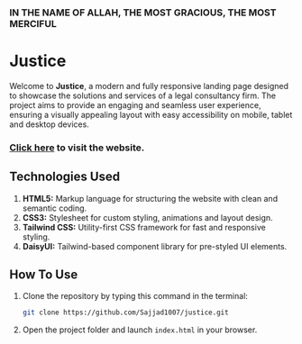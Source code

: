 ### IN THE NAME OF ALLAH, THE MOST GRACIOUS, THE MOST MERCIFUL

# Justice

Welcome to **Justice**, a modern and fully responsive landing page designed to showcase the solutions and services of a legal consultancy firm. The project aims to provide an engaging and seamless user experience, ensuring a visually appealing layout with easy accessibility on mobile, tablet and desktop devices.

### [Click here](https://justice-by-sajjadur-rahman.netlify.app/) to visit the website.

## Technologies Used

1. **HTML5:** Markup language for structuring the website with clean and semantic coding.
2. **CSS3:** Stylesheet for custom styling, animations and layout design.
3. **Tailwind CSS:** Utility-first CSS framework for fast and responsive styling.
4. **DaisyUI:** Tailwind-based component library for pre-styled UI elements.

## How To Use

1. Clone the repository by typing this command in the terminal:
   ```bash
   git clone https://github.com/Sajjad1007/justice.git
   ```
2. Open the project folder and launch `index.html` in your browser.
